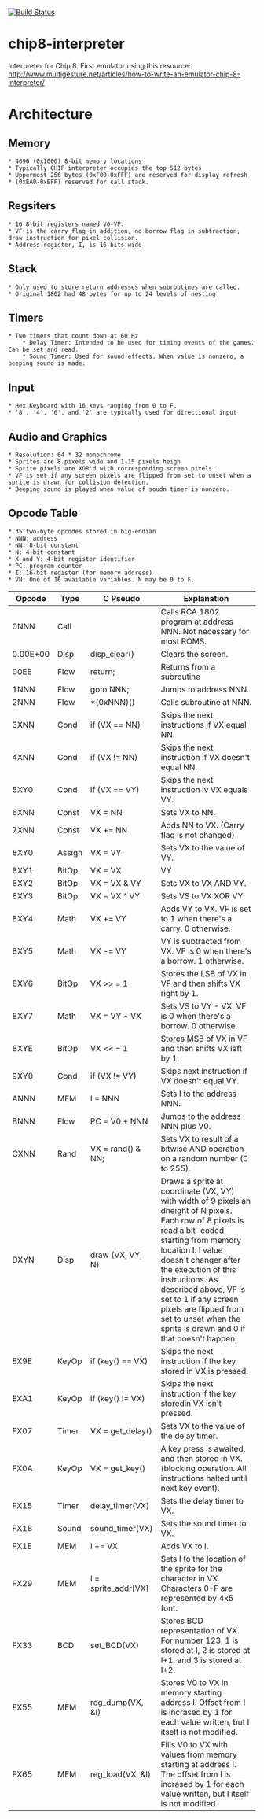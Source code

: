 [![Build Status](https://travis-ci.org/AndruePeters/chip8-interpreter.svg?branch=master)](https://travis-ci.org/AndruePeters/chip8-interpreter)

# chip8-interpreter
Interpreter for Chip 8. First emulator using this resource: http://www.multigesture.net/articles/how-to-write-an-emulator-chip-8-interpreter/

# Architecture
## Memory
    * 4096 (0x1000) 8-bit memory locations
    * Typically CHIP interpreter occupies the top 512 bytes
    * Uppermost 256 bytes (0xF00-0xFFF) are reserved for display refresh
    * (0xEA0-0xEFF) reserved for call stack.

## Regsiters
    * 16 8-bit registers named V0-VF.
    * VF is the carry flag in addition, no borrow flag in subtraction, draw instruction for pixel collision.
    * Address register, I, is 16-bits wide

## Stack
    * Only used to store return addresses when subroutines are called.
    * Original 1802 had 48 bytes for up to 24 levels of nesting

## Timers
    * Two timers that count down at 60 Hz
        * Delay Timer: Intended to be used for timing events of the games. Can be set and read.
        * Sound Timer: Used for sound effects. When value is nonzero, a beeping sound is made.

## Input
    * Hex Keyboard with 16 keys ranging from 0 to F.
    * '8', '4', '6', and '2' are typically used for directional input

## Audio and Graphics
    * Resolution: 64 * 32 monochrome
    * Sprites are 8 pixels wide and 1-15 pixels heigh
    * Sprite pixels are XOR'd with corresponding screen pixels.
    * VF is set if any screen pixels are flipped from set to unset when a sprite is drawn for collision detection.
    * Beeping sound is played when value of soudn timer is nonzero.

## Opcode Table
    * 35 two-byte opcodes stored in big-endian
    * NNN: address
    * NN: 8-bit constant
    * N: 4-bit constant
    * X and Y: 4-bit register identifier
    * PC: program counter
    * I: 16-bit register (for memory address)
    * VN: One of 16 available variables. N may be 0 to F.

| Opcode   | Type   | C Pseudo            | Explanation                                                                                                                                                                                                                                                                                                                                                                   |
|----------|--------|---------------------|-------------------------------------------------------------------------------------------------------------------------------------------------------------------------------------------------------------------------------------------------------------------------------------------------------------------------------------------------------------------------------|
| 0NNN     | Call   |                     | Calls RCA 1802 program at address NNN. Not necessary for most ROMS.                                                                                                                                                                                                                                                                                                           |
| 0.00E+00 | Disp   | disp_clear()        | Clears the screen.                                                                                                                                                                                                                                                                                                                                                            |
| 00EE     | Flow   | return;             | Returns from a subroutine                                                                                                                                                                                                                                                                                                                                                     |
| 1NNN     | Flow   | goto NNN;           | Jumps to address NNN.                                                                                                                                                                                                                                                                                                                                                         |
| 2NNN     | Flow   | *(0xNNN)()          | Calls subroutine at NNN.                                                                                                                                                                                                                                                                                                                                                      |
| 3XNN     | Cond   | if (VX == NN)       | Skips the next instructions if VX equal NN.                                                                                                                                                                                                                                                                                                                                   |
| 4XNN     | Cond   | if (VX != NN)       | Skips the next instruction if VX doesn't equal NN.                                                                                                                                                                                                                                                                                                                            |
| 5XY0     | Cond   | if (VX == VY)       | Skips the next instruction iv VX equals VY.                                                                                                                                                                                                                                                                                                                                   |
| 6XNN     | Const  | VX = NN             | Sets VX to NN.                                                                                                                                                                                                                                                                                                                                                                |
| 7XNN     | Const  | VX += NN            | Adds NN to VX. (Carry flag is not changed)                                                                                                                                                                                                                                                                                                                                    |
| 8XY0     | Assign | VX = VY             | Sets VX to the value of VY.                                                                                                                                                                                                                                                                                                                                                   |
| 8XY1     | BitOp  | VX = VX | VY        | Sets VX to VX OR VY.                                                                                                                                                                                                                                                                                                                                                          |
| 8XY2     | BitOp  | VX = VX & VY        | Sets VX to VX AND VY.                                                                                                                                                                                                                                                                                                                                                         |
| 8XY3     | BitOp  | VX = VX ^ VY        | Sets VS to VX XOR VY.                                                                                                                                                                                                                                                                                                                                                         |
| 8XY4     | Math   | VX += VY            | Adds VY to VX. VF is set to 1 when there's a carry, 0 otherwise.                                                                                                                                                                                                                                                                                                              |
| 8XY5     | Math   | VX -= VY            | VY is subtracted from VX. VF is 0 when there's a borrow. 1 otherwise.                                                                                                                                                                                                                                                                                                         |
| 8XY6     | BitOp  | VX >> = 1           | Stores the LSB of VX in VF and then shifts VX right by 1.                                                                                                                                                                                                                                                                                                                     |
| 8XY7     | Math   | VX = VY - VX        | Sets VS to VY - VX. VF is 0 when there's a borrow. 0 otherwise.                                                                                                                                                                                                                                                                                                               |
| 8XYE     | BitOp  | VX << = 1           | Stores MSB of VX in VF and then shifts VX left by 1.                                                                                                                                                                                                                                                                                                                          |
| 9XY0     | Cond   | if (VX != VY)       | Skips next instruction if VX doesn't equal VY.                                                                                                                                                                                                                                                                                                                                |
| ANNN     | MEM    | I = NNN             | Sets I to the address NNN.                                                                                                                                                                                                                                                                                                                                                    |
| BNNN     | Flow   | PC = V0 + NNN       | Jumps to the address NNN plus V0.                                                                                                                                                                                                                                                                                                                                             |
| CXNN     | Rand   | VX = rand() & NN;   | Sets VX to result of a bitwise AND operation on a random number (0 to 255).                                                                                                                                                                                                                                                                                                   |
| DXYN     | Disp   | draw (VX, VY, N)    | Draws a sprite at coordinate (VX, VY) with width of 9 pixels an dheight of N pixels. Each row of 8 pixels is read a bit-coded starting from memory location I. I value doesn't changer after the execution of this instrucitons. As described above, VF is set to 1 if any screen pixels are flipped from set to unset when the sprite is drawn and 0 if that doesn't happen. |
| EX9E     | KeyOp  | if (key() == VX)    | Skips the next instruction if the key stored in VX is pressed.                                                                                                                                                                                                                                                                                                                |
| EXA1     | KeyOp  | if (key() != VX)    | Skips the next instruction if the key storedin VX isn't pressed.                                                                                                                                                                                                                                                                                                              |
| FX07     | Timer  | VX = get_delay()    | Sets VX to the value of the delay timer.                                                                                                                                                                                                                                                                                                                                      |
| FX0A     | KeyOp  | VX = get_key()      | A key press is awaited, and then stored in VX. (blocking operation. All instructions halted until next key event).                                                                                                                                                                                                                                                            |
| FX15     | Timer  | delay_timer(VX)     | Sets the delay timer to VX.                                                                                                                                                                                                                                                                                                                                                   |
| FX18     | Sound  | sound_timer(VX)     | Sets the sound timer to VX.                                                                                                                                                                                                                                                                                                                                                   |
| FX1E     | MEM    | I += VX             | Adds VX to I.                                                                                                                                                                                                                                                                                                                                                                 |
| FX29     | MEM    | I = sprite_addr[VX] | Sets I to the location of the sprite for the character in VX. Characters 0-F are represented by 4x5 font.                                                                                                                                                                                                                                                                     |
| FX33     | BCD    | set_BCD(VX)         | Stores BCD representation of VX. For number 123, 1 is stored at I, 2 is stored at I+1, and 3 is stored at I+2.                                                                                                                                                                                                                                                                |
| FX55     | MEM    | reg_dump(VX, &I)    | Stores V0 to VX in memory starting address I. Offset from I is incrased by 1 for each value written, but I itself is not modified.                                                                                                                                                                                                                                            |
| FX65     | MEM    | reg_load(VX, &I)    | Fills V0 to VX with values from memory starting at address I. The offset from I is incrased by 1 for each value written, but I itself is not modified.                                                                                                                                                                                                                        |